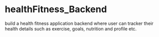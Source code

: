 # healthFitness_Backend
build a health fitness application backend where user can tracker their health details such as exercise, goals, nutrition and profile etc. 
